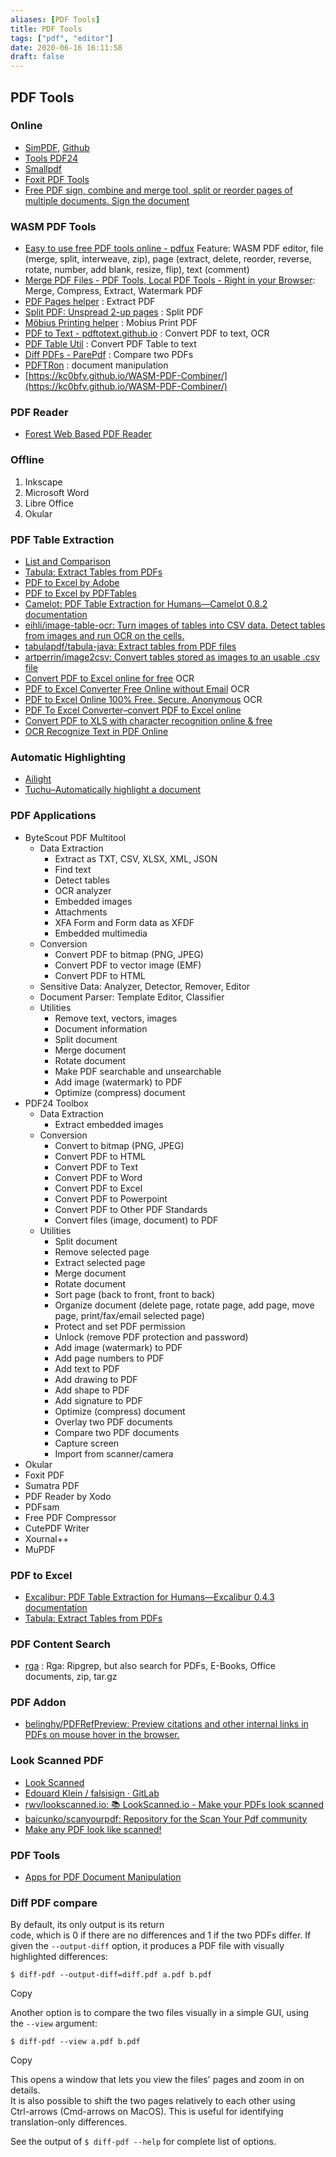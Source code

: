 ```yaml
---
aliases: [PDF Tools]
title: PDF Tools
tags: ["pdf", "editor"]
date: 2020-06-16 16:11:58
draft: false
---
```


## PDF Tools

### Online

- [SimPDF](https://simpdf.com/), [Github](https://github.com/shashanoid/Simpdf)
- [Tools PDF24](https://tools.pdf24.org/en/)
- [Smallpdf](https://smallpdf.com/)
- [Foxit PDF Tools](https://www.foxitsoftware.com/pdf-converter/)
- [Free PDF sign, combine and merge tool, split or reorder pages of multiple documents. Sign the document](https://pdfwrench.com/)

### WASM PDF Tools

- [Easy to use free PDF tools online - pdfux](https://pdfux.com/) Feature: WASM PDF editor, file (merge, split, interweave, zip), page (extract, delete, reorder, reverse, rotate, number, add blank, resize, flip), text (comment)
- [Merge PDF Files - PDF Tools, Local PDF Tools - Right in your Browser](https://localpdf.tech/): Merge, Compress, Extract, Watermark PDF
- [PDF Pages helper](https://shreevatsa.net/pdf-pages/) : Extract PDF
- [Split PDF: Unspread 2-up pages](https://shreevatsa.net/pdf-unspread/) : Split PDF
- [Möbius Printing helper](https://shreevatsa.net/mobius-print/) : Mobius Print PDF
- [PDF to Text - pdftotext.github.io](https://pdftotext.github.io/) : Convert PDF to text, OCR
- [PDF Table Util](https://pdftableutil.possiblenull.com/app/) : Convert PDF Table to text
- [Diff PDFs - ParePdf](https://parepdf.com/) : Compare two PDFs
- [PDFTRon](https://www.pdftron.com/webviewer/demo/) : document manipulation
- [https://kc0bfv.github.io/WASM-PDF-Combiner/](https://kc0bfv.github.io/WASM-PDF-Combiner/)

### PDF Reader

- [Forest Web Based PDF Reader](https://forestreader.com/#)

### Offline

1. Inkscape
2. Microsoft Word
3. Libre Office
4. Okular

### PDF Table Extraction

- [List and Comparison](https://github.com/camelot-dev/camelot/wiki/Comparison-with-other-PDF-Table-Extraction-libraries-and-tools#pdfplumber)
- [Tabula: Extract Tables from PDFs](https://tabula.technology/)
- [PDF to Excel by Adobe](https://www.adobe.com/sea/acrobat/online/pdf-to-excel.html)
- [PDF to Excel by PDFTables](https://pdftables.com/)
- [Camelot: PDF Table Extraction for Humans—Camelot 0.8.2 documentation](https://camelot-py.readthedocs.io/en/master/)
- [eihli/image-table-ocr: Turn images of tables into CSV data. Detect tables from images and run OCR on the cells.](https://github.com/eihli/image-table-ocr)
- [tabulapdf/tabula-java: Extract tables from PDF files](https://github.com/tabulapdf/tabula-java)
- [artperrin/image2csv: Convert tables stored as images to an usable .csv file](https://github.com/artperrin/image2csv)
- [Convert PDF to Excel online for free](https://www.onlineocr.net/pdftoexcel) OCR
- [PDF to Excel Converter Free Online without Email](https://www.pdftoexcelconverter.net/) OCR
- [PDF to Excel Online 100% Free. Secure. Anonymous](https://easypdf.com/pdf-to-excel) OCR
- [PDF To Excel Converter–convert PDF to Excel online](https://www.ocr2edit.com/convert-to-excel)
- [Convert PDF to XLS with character recognition online & free](https://online2pdf.com/convert-pdf-to-xls-with-ocr)
- [OCR Recognize Text in PDF Online](https://www.sejda.com/ocr-pdf)

### Automatic Highlighting

- [Ailight](https://anishthite.github.io/ailight/)
- [Tuchu–Automatically highlight a document](https://tuchu.app/)

### PDF Applications

- ByteScout PDF Multitool
    - Data Extraction
        - Extract as TXT, CSV, XLSX, XML, JSON
        - Find text
        - Detect tables
        - OCR analyzer
        - Embedded images
        - Attachments
        - XFA Form and Form data as XFDF
        - Embedded multimedia
    - Conversion
        - Convert PDF to bitmap (PNG, JPEG)
        - Convert PDF to vector image (EMF)
        - Convert PDF to HTML
    - Sensitive Data: Analyzer, Detector, Remover, Editor
    - Document Parser: Template Editor, Classifier
    - Utilities
        - Remove text, vectors, images
        - Document information
        - Split document
        - Merge document
        - Rotate document
        - Make PDF searchable and unsearchable
        - Add image (watermark) to PDF
        - Optimize (compress) document
- PDF24 Toolbox
    - Data Extraction
        - Extract embedded images
    - Conversion
        - Convert to bitmap (PNG, JPEG)
        - Convert PDF to HTML
        - Convert PDF to Text
        - Convert PDF to Word
        - Convert PDF to Excel
        - Convert PDF to Powerpoint
        - Convert PDF to Other PDF Standards
        - Convert files (image, document) to PDF
    - Utilities
        - Split document
        - Remove selected page
        - Extract selected page
        - Merge document
        - Rotate document
        - Sort page (back to front, front to back)
        - Organize document (delete page, rotate page, add page, move page, print/fax/email selected page)
        - Protect and set PDF permission
        - Unlock (remove PDF protection and password)
        - Add image (watermark) to PDF
        - Add page numbers to PDF
        - Add text to PDF
        - Add drawing to PDF
        - Add shape to PDF
        - Add signature to PDF
        - Optimize (compress) document
        - Overlay two PDF documents
        - Compare two PDF documents
        - Capture screen
        - Import from scanner/camera
- Okular
- Foxit PDF
- Sumatra PDF
- PDF Reader by Xodo
- PDFsam
- Free PDF Compressor
- CutePDF Writer
- Xournal++
- MuPDF

### PDF to Excel

- [Excalibur: PDF Table Extraction for Humans—Excalibur 0.4.3 documentation](https://excalibur-py.readthedocs.io/en/master/)
- [Tabula: Extract Tables from PDFs](https://tabula.technology/)

### PDF Content Search

- [rga](https://phiresky.github.io/blog/2019/rga--ripgrep-for-zip-targz-docx-odt-epub-jpg/) : Rga: Ripgrep, but also search for PDFs, E-Books, Office documents, zip, tar.gz

### PDF Addon

- [belinghy/PDFRefPreview: Preview citations and other internal links in PDFs on mouse hover in the browser.](https://github.com/belinghy/PDFRefPreview)

### Look Scanned PDF

- [Look Scanned](https://lookscanned.io/scan)
- [Edouard Klein / falsisign · GitLab](https://gitlab.com/edouardklein/falsisign)
- [rwv/lookscanned.io: 📚 LookScanned.io - Make your PDFs look scanned](https://github.com/rwv/lookscanned.io)
- [baicunko/scanyourpdf: Repository for the Scan Your Pdf community](https://github.com/baicunko/scanyourpdf)
- [Make any PDF look like scanned!](https://www.scanyourpdf.com/)

### PDF Tools

- [Apps for PDF Document Manipulation](https://products.fileformat.app/pdf/)

### Diff PDF compare

By default, its only output is its return  
code, which is 0 if there are no differences and 1 if the two PDFs differ. If  
given the `--output-diff` option, it produces a PDF file with visually  
highlighted differences:

```none
$ diff-pdf --output-diff=diff.pdf a.pdf b.pdf
```

Copy

Another option is to compare the two files visually in a simple GUI, using  
the `--view` argument:

```none
$ diff-pdf --view a.pdf b.pdf
```

Copy

This opens a window that lets you view the files' pages and zoom in on details.  
It is also possible to shift the two pages relatively to each other using  
Ctrl-arrows (Cmd-arrows on MacOS). This is useful for identifying translation-only differences.

See the output of `$ diff-pdf --help` for complete list of options.
